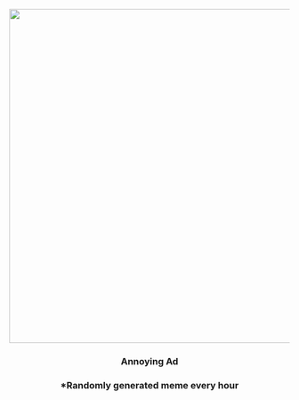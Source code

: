 <p align="center">
        <img src="https://i.redd.it/sstdw1r3u3b91.jpg" width="600" height="600">
        </p>
        <h3 align="center">Annoying Ad</h3>
        <h3 align="center">*Randomly generated meme every hour</h3>
    